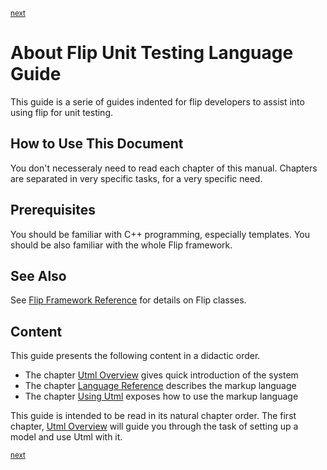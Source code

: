 <p><sup><a href="overview.md">next</a></sup></p>

<h1>About Flip Unit Testing Language Guide</h1>

<p>This guide is a serie of guides indented for flip developers to assist into using flip for unit testing.</p>

<h2 id="how">How to Use This Document</h2>

<p>You don't necesseraly need to read each chapter of this manual. Chapters are separated in very specific tasks, for a very specific need.</p>

<h2 id="requisites">Prerequisites</h2>

<p>You should be familiar with C++ programming, especially templates. You should be also familiar with the whole Flip framework.</p>

<h2 id="seealso">See Also</h2>

<p>See <a href="../reference/README.md">Flip Framework Reference</a> for details on Flip classes.</p>

<h2 id="content">Content</h2>

<p>This guide presents the following content in a didactic order.</p>

<ul>
<li>The chapter <a href="../utml/overview.md">Utml Overview</a> gives       quick introduction of the system</li>
<li>The chapter <a href="../utml/language.md">Language Reference</a> describes       the markup language</li>
<li>The chapter <a href="../utml/using.md">Using Utml</a> exposes       how to use the markup language</li>
</ul>

<p>This guide is intended to be read in its natural chapter order. The first chapter, <a href="../utml/overview.md">Utml Overview</a> will guide you through the task of setting up a model and use Utml with it.</p>

<p><sup><a href="overview.md">next</a></sup></p>


